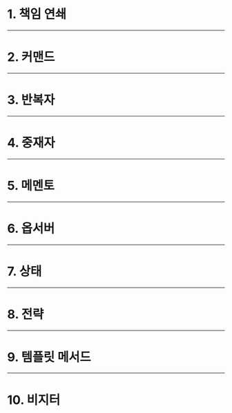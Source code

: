 # 1. 책임 연쇄

---

# 2. 커맨드

---

# 3. 반복자

---

# 4. 중재자

---

# 5. 메멘토

---

# 6. 옵서버

---

# 7. 상태

---

# 8. 전략

---

# 9. 템플릿 메서드

---

# 10. 비지터
